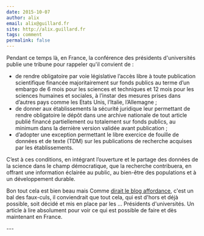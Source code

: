 ```yaml
---
date: 2015-10-07
author: alix
email: alix@guillard.fr
site: http://alix.guillard.fr
tags: comment
permalink: false
---
```


<p>Pendant ce temps là, en France, la conférence des présidents d'universités publie une tribune pour rappeler qu'il convient de :</p>

<ul>
	<li>de rendre obligatoire par voie législative l’accès libre à toute publication scientifique financée majoritairement sur fonds publics au terme d’un embargo de 6 mois pour les sciences et techniques et 12 mois pour les sciences humaines et sociales, à l’instar des mesures prises dans d’autres pays comme les Etats Unis, l’Italie, l’Allemagne ;</li>
	<li>de donner aux établissements la sécurité juridique leur permettant de rendre obligatoire le dépôt dans une archive nationale de tout article publié financé partiellement ou totalement sur fonds publics, au minimum dans la dernière version validée avant publication ;</li>
	<li>d’adopter une exception permettant le libre exercice de fouille de données et de texte (TDM) sur les publications de recherche acquises par les établissements.</li>
</ul>

<p>C’est à ces conditions, en intégrant l’ouverture et le partage des données de la science dans le champ démocratique, que la recherche contribuera, en offrant une information éclairée au public, au bien-être des populations et à un développement durable.</p>

<p>Bon tout cela est bien beau mais Comme <a href="http://affordance.typepad.com//mon_weblog/2015/10/cpu-bien-commun-bal-faux-cul.html" title="Les présidents d'université, les données de la science, le bien commun et le bal des faux-culs.">dirait le blog affordance</a>, c'est un bal des faux-culs, il conviendrait que tout cela, qui est d'hors et déjà possible, soit décidé et mis en place par les ... Présidents d'universités. Un article à lire absolument pour voir ce qui est possible de faire et dès maintenant en France.</p>
---